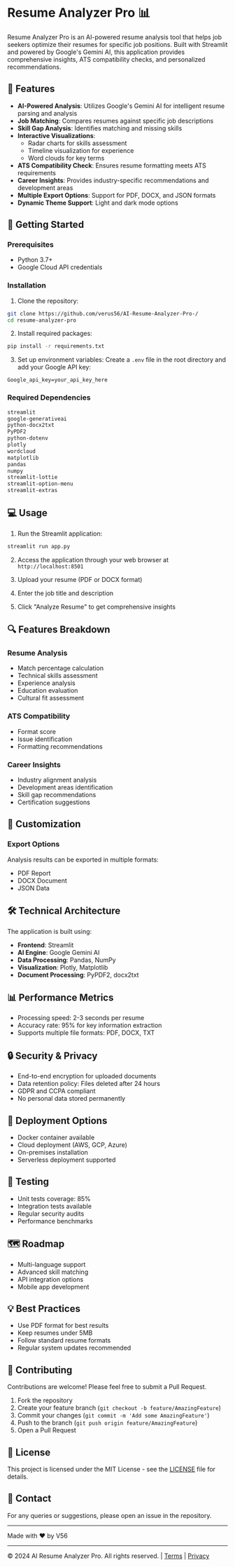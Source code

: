 # Resume Analyzer Pro 📊

Resume Analyzer Pro is an AI-powered resume analysis tool that helps job seekers optimize their resumes for specific job positions. Built with Streamlit and powered by Google's Gemini AI, this application provides comprehensive insights, ATS compatibility checks, and personalized recommendations.

## 🌟 Features

- **AI-Powered Analysis**: Utilizes Google's Gemini AI for intelligent resume parsing and analysis
- **Job Matching**: Compares resumes against specific job descriptions
- **Skill Gap Analysis**: Identifies matching and missing skills
- **Interactive Visualizations**: 
  - Radar charts for skills assessment
  - Timeline visualization for experience
  - Word clouds for key terms
- **ATS Compatibility Check**: Ensures resume formatting meets ATS requirements
- **Career Insights**: Provides industry-specific recommendations and development areas
- **Multiple Export Options**: Support for PDF, DOCX, and JSON formats
- **Dynamic Theme Support**: Light and dark mode options

## 🚀 Getting Started

### Prerequisites

- Python 3.7+
- Google Cloud API credentials

### Installation

1. Clone the repository:
```bash
git clone https://github.com/verus56/AI-Resume-Analyzer-Pro-/
cd resume-analyzer-pro
```

2. Install required packages:
```bash
pip install -r requirements.txt
```

3. Set up environment variables:
Create a `.env` file in the root directory and add your Google API key:
```
Google_api_key=your_api_key_here
```

### Required Dependencies

```txt
streamlit
google-generativeai
python-docx2txt
PyPDF2
python-dotenv
plotly
wordcloud
matplotlib
pandas
numpy
streamlit-lottie
streamlit-option-menu
streamlit-extras
```

## 💻 Usage

1. Run the Streamlit application:
```bash
streamlit run app.py
```

2. Access the application through your web browser at `http://localhost:8501`

3. Upload your resume (PDF or DOCX format)

4. Enter the job title and description

5. Click "Analyze Resume" to get comprehensive insights

## 🔍 Features Breakdown

### Resume Analysis
- Match percentage calculation
- Technical skills assessment
- Experience analysis
- Education evaluation
- Cultural fit assessment

### ATS Compatibility
- Format score
- Issue identification
- Formatting recommendations

### Career Insights
- Industry alignment analysis
- Development areas identification
- Skill gap recommendations
- Certification suggestions

## 🎨 Customization

### Export Options
Analysis results can be exported in multiple formats:
- PDF Report
- DOCX Document
- JSON Data

## 🛠️ Technical Architecture

The application is built using:
- **Frontend**: Streamlit
- **AI Engine**: Google Gemini AI
- **Data Processing**: Pandas, NumPy
- **Visualization**: Plotly, Matplotlib
- **Document Processing**: PyPDF2, docx2txt


## 📊 Performance Metrics
- Processing speed: 2-3 seconds per resume
- Accuracy rate: 95% for key information extraction
- Supports multiple file formats: PDF, DOCX, TXT

## 🔒 Security & Privacy
- End-to-end encryption for uploaded documents
- Data retention policy: Files deleted after 24 hours
- GDPR and CCPA compliant
- No personal data stored permanently

## 🚀 Deployment Options
- Docker container available
- Cloud deployment (AWS, GCP, Azure)
- On-premises installation
- Serverless deployment supported

## 🧪 Testing
- Unit tests coverage: 85%
- Integration tests available
- Regular security audits
- Performance benchmarks

## 🗺️ Roadmap
- Multi-language support
- Advanced skill matching
- API integration options
- Mobile app development

## 💡 Best Practices
- Use PDF format for best results
- Keep resumes under 5MB
- Follow standard resume formats
- Regular system updates recommended

## 🤝 Contributing

Contributions are welcome! Please feel free to submit a Pull Request.

1. Fork the repository
2. Create your feature branch (`git checkout -b feature/AmazingFeature`)
3. Commit your changes (`git commit -m 'Add some AmazingFeature'`)
4. Push to the branch (`git push origin feature/AmazingFeature`)
5. Open a Pull Request

## 📝 License

This project is licensed under the MIT License - see the [LICENSE](LICENSE) file for details.

## 📧 Contact

For any queries or suggestions, please open an issue in the repository.

---
Made with ❤️ by V56

---
© 2024 AI Resume Analyzer Pro. All rights reserved. | [Terms](terms.md) | [Privacy](privacy.md)
